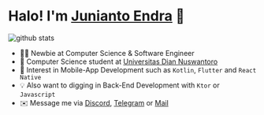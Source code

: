 # Halo! I'm [Junianto Endra](https://github.com/J3ndra) 👋

![github stats](https://github-readme-stats.vercel.app/api?username=J3ndra&show_icons=true&theme=tokyonight)

- 👨‍💻 Newbie at Computer Science & Software Engineer
- 📖 Computer Science student at [Universitas Dian Nuswantoro](https://www.dinus.ac.id/)
- 📱 Interest in Mobile-App Development such as `Kotlin`, `Flutter` and `React Native`
- 💡 Also want to digging in Back-End Development with `Ktor` or `Javascript`
- ✉️ Message me via [Discord](https://discord.com/users/394856359553662979), [Telegram](https://t.me/J3ndra) or [Mail](mailto:junianto.endra.21@gmail.com)

